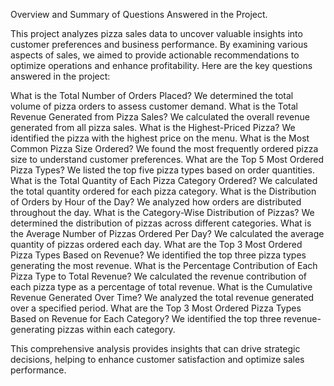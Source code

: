 Overview and Summary of Questions Answered in the Project.

This project analyzes pizza sales data to uncover valuable insights into customer preferences and business performance. By examining various aspects of sales, we aimed to provide actionable recommendations to optimize operations and enhance profitability.
Here are the key questions answered in the project:

What is the Total Number of Orders Placed?
We determined the total volume of pizza orders to assess customer demand.
What is the Total Revenue Generated from Pizza Sales?
We calculated the overall revenue generated from all pizza sales.
What is the Highest-Priced Pizza?
We identified the pizza with the highest price on the menu.
What is the Most Common Pizza Size Ordered?
We found the most frequently ordered pizza size to understand customer preferences.
What are the Top 5 Most Ordered Pizza Types?
We listed the top five pizza types based on order quantities.
What is the Total Quantity of Each Pizza Category Ordered?
We calculated the total quantity ordered for each pizza category.
What is the Distribution of Orders by Hour of the Day?
We analyzed how orders are distributed throughout the day.
What is the Category-Wise Distribution of Pizzas?
We determined the distribution of pizzas across different categories.
What is the Average Number of Pizzas Ordered Per Day?
We calculated the average quantity of pizzas ordered each day.
What are the Top 3 Most Ordered Pizza Types Based on Revenue?
We identified the top three pizza types generating the most revenue.
What is the Percentage Contribution of Each Pizza Type to Total Revenue?
We calculated the revenue contribution of each pizza type as a percentage of total revenue.
What is the Cumulative Revenue Generated Over Time?
We analyzed the total revenue generated over a specified period.
What are the Top 3 Most Ordered Pizza Types Based on Revenue for Each Category?
We identified the top three revenue-generating pizzas within each category.

This comprehensive analysis provides insights that can drive strategic decisions, helping to enhance customer satisfaction and optimize sales performance.
